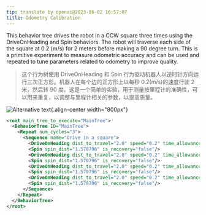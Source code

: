 ```yaml
---
tip: translate by openai@2023-06-02 16:57:07
title: Odometry Calibration
---
```


This behavior tree drives the robot in a CCW square three times using the DriveOnHeading and Spin behaviors. The robot will traverse each side of the square at 0.2 (m/s) for 2 meters before making a 90 degree turn. This is a primitive experiment to measure odometric accuracy and can be used and repeated to tune parameters related to odometry to improve quality.

> 这个行为树使用 DriveOnHeading 和 Spin 行为驱动机器人以逆时针方向运行三次正方形。机器人在每个边的正方形上以每秒 0.2(m/s)的速度行驶 2 米，然后转 90 度。这是一个简单的实验，用于测量按里程计的准确性，可以用来重复，以调整与里程计相关的参数，以提高质量。

![Alternative text](gifs/odometry_calibration.gif){.align-center width="800px"}

```xml
<root main_tree_to_execute="MainTree">
  <BehaviorTree ID="MainTree">
    <Repeat num_cycles="3">
      <Sequence name="Drive in a square">
        <DriveOnHeading dist_to_travel="2.0" speed="0.2" time_allowance="12"/>
        <Spin spin_dist="1.570796" is_recovery="false"/>
        <DriveOnHeading dist_to_travel="2.0" speed="0.2" time_allowance="12"/>
        <Spin spin_dist="1.570796" is_recovery="false"/>
        <DriveOnHeading dist_to_travel="2.0" speed="0.2" time_allowance="12"/>
        <Spin spin_dist="1.570796" is_recovery="false"/>
        <DriveOnHeading dist_to_travel="2.0" speed="0.2" time_allowance="12"/>
        <Spin spin_dist="1.570796" is_recovery="false"/>
      </Sequence>
    </Repeat>
  </BehaviorTree>
</root>
```
